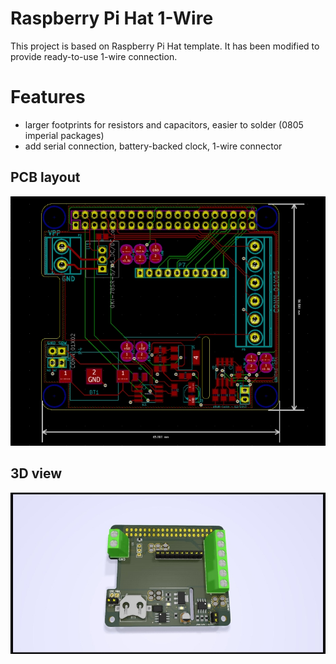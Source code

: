 # Raspberry Pi Hat 1-Wire #

This project is based on Raspberry Pi Hat template. 
It has been modified to provide
ready-to-use 1-wire connection.

# Features

* larger footprints for resistors and capacitors, easier to solder (0805 imperial packages)
* add serial connection, battery-backed clock, 1-wire connector

## PCB layout

![pihat-1wire pcb](pcb_layout.jpg)



## 3D view

![pihat-1wire 3D view](3d_view.jpg)
